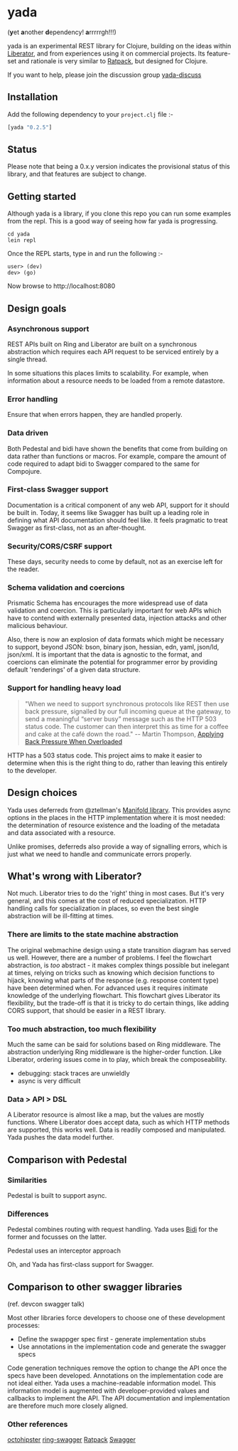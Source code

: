 # yada

(<b>y</b>et <b>a</b>nother <b>d</b>ependency! <b>a</b>rrrrrgh!!!)

yada is an experimental REST library for Clojure, building on the ideas
within [Liberator](http://clojure-liberator.github.io/liberator/), and
from experiences using it on commercial projects. Its feature-set and
rationale is very similar to [Ratpack](http://www.ratpack.io/), but
designed for Clojure.

If you want to help, please join the discussion group [yada-discuss](https://groups.google.com/forum/#!forum/yada-discuss)

## Installation

Add the following dependency to your `project.clj` file :-

```clojure
[yada "0.2.5"]
```

## Status

Please note that being a 0.x.y version indicates the provisional status
of this library, and that features are subject to change.

## Getting started

Although yada is a library, if you clone this repo you can run some
examples from the repl. This is a good way of seeing how far yada is
progressing.

```
cd yada
lein repl
```

Once the REPL starts, type in and run the following :-

```
user> (dev)
dev> (go)
```

Now browse to http://localhost:8080

## Design goals

### Asynchronous support

REST APIs built on Ring and Liberator are built on a synchronous
abstraction which requires each API request to be serviced entirely by a
single thread.

In some situations this places limits to scalability. For example, when
information about a resource needs to be loaded from a remote datastore.

### Error handling

Ensure that when errors happen, they are handled properly.

### Data driven

Both Pedestal and bidi have shown the benefits that come from building
on data rather than functions or macros. For example, compare the amount
of code required to adapt bidi to Swagger compared to the same for
Compojure.

### First-class Swagger support

Documentation is a critical component of any web API, support for it
should be built in. Today, it seems like Swagger has built up a leading
role in defining what API documentation should feel like. It feels
pragmatic to treat Swagger as first-class, not as an after-thought.

### Security/CORS/CSRF support

These days, security needs to come by default, not as an exercise left
for the reader.

### Schema validation and coercions

Prismatic Schema has encourages the more widespread use of data
validation and coercion. This is particularly important for web APIs
which have to contend with externally presented data, injection attacks
and other malicious behaviour.

Also, there is now an explosion of data formats which might be necessary
to support, beyond JSON: bson, binary json, hessian, edn, yaml, json/ld,
json/xml. It is important that the data is agnostic to the format, and
coercions can eliminate the potential for programmer error by providing
default 'renderings' of a given data structure.

### Support for handling heavy load

> "When we need to support synchronous protocols like REST then use back pressure, signalled by our full incoming queue at the gateway, to send a meaningful “server busy” message such as the HTTP 503 status code.  The customer can then interpret this as time for a coffee and cake at the café down the road."
-- Martin Thompson, [Applying Back Pressure When Overloaded](http://mechanical-sympathy.blogspot.co.uk/2012/05/apply-back-pressure-when-overloaded.html)

HTTP has a 503 status code. This project aims to make it easier to
determine when this is the right thing to do, rather than leaving this
entirely to the developer.

## Design choices

Yada uses deferreds from @ztellman's
[Manifold library](https://github.com/ztellman/manifold). This provides
async options in the places in the HTTP implementation where it is most
needed: the determination of resource existence and the loading of the
metadata and data associated with a resource.

Unlike promises, deferreds also provide a way of signalling errors,
which is just what we need to handle and communicate errors properly.

## What's wrong with Liberator?

Not much. Liberator tries to do the 'right' thing in most cases. But
it's very general, and this comes at the cost of reduced
specialization. HTTP handling calls for specialization in places, so
even the best single abstraction will be ill-fitting at times.

### There are limits to the state machine abstraction

The original webmachine design using a state transition diagram has
served us well. However, there are a number of problems. I feel the
flowchart abstraction,  is _too_ abstract - it makes complex things
possible but inelegant at times, relying on tricks such as knowing which
decision functions to hijack, knowing what parts of the response
(e.g. response content type) have been determined when. For advanced
uses it requires initimate knowledge of the underlying flowchart. This
flowchart gives Liberator its flexibility, but the trade-off is that it
is tricky to do certain things, like adding CORS support, that should be
easier in a REST library.

### Too much abstraction, too much flexibility

Much the same can be said for solutions based on Ring middleware. The
abstraction underlying Ring middleware is the higher-order
function. Like Liberator, ordering issues come in to play, which break
the composeability.

- debugging: stack traces are unwieldly
- async is very difficult

### Data > API > DSL

A Liberator resource is almost like a map, but the values are mostly
functions. Where Liberator does accept data, such as which HTTP methods
are supported, this works well. Data is readily composed and
manipulated. Yada pushes the data model further.

## Comparison with Pedestal

### Similarities

Pedestal is built to support async.

### Differences

Pedestal combines routing with request handling. Yada uses
[Bidi](https://github.com/juxt/bidi) for the former and focusses on the
latter.

Pedestal uses an interceptor approach

Oh, and Yada has first-class support for Swagger.

## Comparison to other swagger libraries

(ref. devcon swagger talk)

Most other libraries force developers to choose one of these development processes:

* Define the swappger spec first - generate implementation stubs
* Use annotations in the implementation code and generate the swagger specs

Code generation techniques remove the option to change the API once the specs have been developed. Annotations on the implementation code are not ideal either. Yada uses a machine-readable information model. This information model is augmented with developer-provided values and callbacks to implement the API. The API documentation and implementation are therefore much more closely aligned.

### Other references

[octohipster](https://github.com/myfreeweb/octohipster)
[ring-swagger](https://github.com/metosin/ring-swagger)
[Ratpack](https://ratpack.io)
[Swagger](https://swagger.io)
